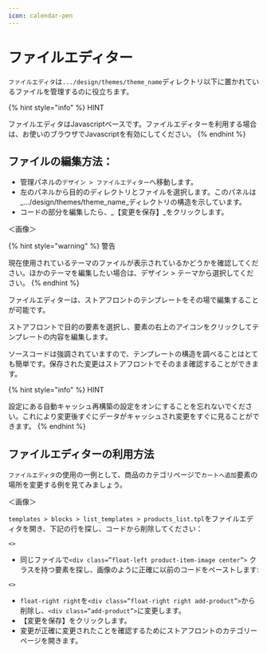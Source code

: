 ```yaml
---
icon: calendar-pen
---
```


# ファイルエディター

`ファイルエディタ`は`.../design/themes/theme_name`ディレクトリ以下に置かれているファイルを管理するのに役立ちます。

{% hint style="info" %}
HINT

ファイルエディタはJavascriptベースです。ファイルエディターを利用する場合は、お使いのブラウザでJavascriptを有効にしてください。
{% endhint %}

## ファイルの編集方法：

* 管理パネルの`デザイン > ファイルエディター`へ移動します。
* 左のパネルから目的のディレクトリとファイルを選択します。このパネルは\_.../design/themes/theme\_name\_ディレクトリの構造を示しています。
* コードの部分を編集したら、\_【変更を保存】\_をクリックします。

＜画像＞

{% hint style="warning" %}
警告

現在使用されているテーマのファイルが表示されているかどうかを確認してください。ほかのテーマを編集したい場合は、デザイン > テーマから選択してください。
{% endhint %}

ファイルエディターは、ストアフロントのテンプレートをその場で編集することが可能です。

ストアフロントで目的の要素を選択し、要素の右上のアイコンをクリックしてテンプレートの内容を編集します。

ソースコードは強調されていますので、テンプレートの構造を調べることはとても簡単です。保存された変更はストアフロントでそのまま確認することができます。

{% hint style="info" %}
HINT

設定にある自動キャッシュ再構築の設定をオンにすることを忘れないでください。これにより変更後すぐにデータがキャッシュされ変更をすぐに見ることができます。
{% endhint %}

## ファイルエディターの利用方法

`ファイルエディタ`の使用の一例として、商品のカテゴリページで`カートへ追加`要素の場所を変更する例を見てみましょう。

＜画像＞

`templates > blocks > list_templates > products_list.tpl`をファイルエディタを開き、下記の行を探し、コードから削除してください：

`<>`

* 同じファイルで`<div class=”float-left product-item-image center”>` クラスを持つ要素を探し、画像のように正確に以前のコードをペーストします:

`<>`

* `float-right right`を`<div class=”float-right right add-product”>`から削除し、`<div class=”add-product”>`に変更します。
* 【変更を保存】をクリックします。
* 変更が正確に変更されたことを確認するためにストアフロントのカテゴリーページを開きます。
